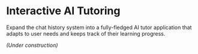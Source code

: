 # Interactive AI Tutoring
Expand the chat history system into a fully-fledged AI tutor application that adapts to user needs and keeps track of their learning progress.

*(Under construction)*
